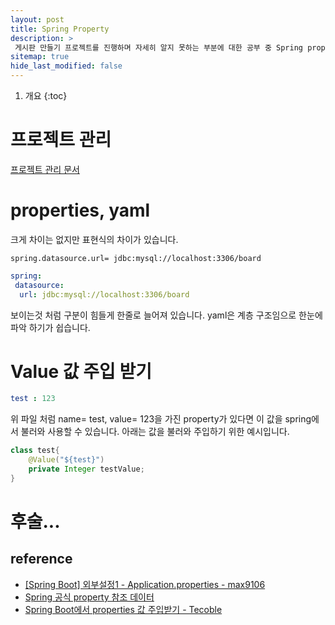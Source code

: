 ```yaml
---
layout: post
title: Spring Property
description: >
 게시판 만들기 프로젝트를 진행하며 자세히 알지 못하는 부분에 대한 공부 중 Spring property에 대한 공부 내용
sitemap: true
hide_last_modified: false
---
```


1. 개요
{:toc}

# 프로젝트 관리
[프로젝트 관리 문서](https://docs.google.com/spreadsheets/d/1xxuP3eXVIsYP-Pe4pwDcvYthXhtYNUvVXXgRPU3XWqw/edit?usp=sharing)
# properties, yaml
크게 차이는 없지만 표현식의 차이가 있습니다.
```text
spring.datasource.url= jdbc:mysql://localhost:3306/board
```
```yaml
spring:
 datasource:
  url: jdbc:mysql://localhost:3306/board
```
보이는것 처럼 구분이 힘들게 한줄로 늘어져 있습니다. yaml은 계층 구조임으로 한눈에 파악 하기가 쉽습니다.

# Value 값 주입 받기
```yaml
test : 123
```
위 파일 처럼 name= test, value= 123을 가진 property가 있다면 이 값을 spring에서 불러와 사용할 수 있습니다.
아래는 값을 불러와 주입하기 위한 예시입니다.
```java
class test{
    @Value("${test}")
    private Integer testValue;
}
```
# 후술...

## reference
- [[Spring Boot] 외부설정1 - Application.properties - max9106](https://velog.io/@max9106/Spring-Boot-%EC%99%B8%EB%B6%80%EC%84%A4%EC%A0%95-uik69crax3)
- [Spring 공식 property 참조 데이터](https://docs.spring.io/spring-boot/docs/current/reference/html/application-properties.html#appendix.application-properties.data)
- [  Spring Boot에서 properties 값 주입받기 - Tecoble](https://tecoble.techcourse.co.kr/post/2020-09-29-spring-properties-binding/)


